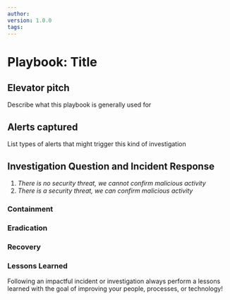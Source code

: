 ```yaml
---
author: 
version: 1.0.0
tags: 
---
```


# Playbook: Title

## Elevator pitch

Describe what this playbook is generally used for

## Alerts captured

List types of alerts that might trigger this kind of investigation

## Investigation Question and Incident Response

<!-- The first level questions are typically hypotheses which we write as an assertion and in italics -->

1.  *There is no security threat, we cannot confirm malicious activity*  
2.  *There is a security threat, we can confirm malicious activity*

### Containment

### Eradication

### Recovery

### Lessons Learned

Following an impactful incident or investigation always perform a lessons learned with the goal of improving your people, processes, or technology!